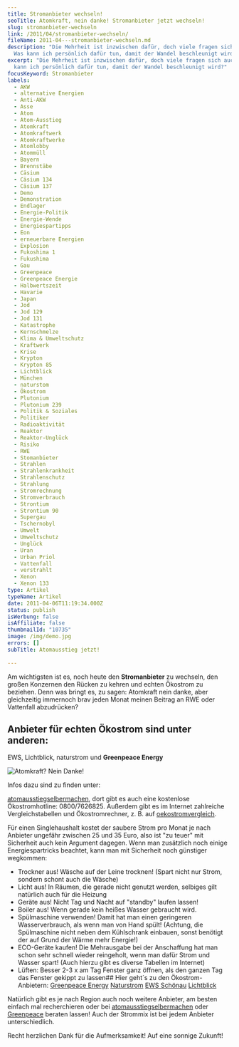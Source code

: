 ```yaml
---
title: Stromanbieter wechseln!
seoTitle: Atomkraft, nein danke! Stromanbieter jetzt wechseln!
slug: stromanbieter-wechseln
link: /2011/04/stromanbieter-wechseln/
fileName: 2011-04---stromanbieter-wechseln.md
description: "Die Mehrheit ist inzwischen dafür, doch viele fragen sich auch:
  Was kann ich persönlich dafür tun, damit der Wandel beschleunigt wird?"
excerpt: "Die Mehrheit ist inzwischen dafür, doch viele fragen sich auch: Was
  kann ich persönlich dafür tun, damit der Wandel beschleunigt wird?"
focusKeyword: Stromanbieter
labels:
  - AKW
  - alternative Energien
  - Anti-AKW
  - Asse
  - Atom
  - Atom-Ausstieg
  - Atomkraft
  - Atomkraftwerk
  - Atomkraftwerke
  - Atomlobby
  - Atommüll
  - Bayern
  - Brennstäbe
  - Cäsium
  - Cäsium 134
  - Cäsium 137
  - Demo
  - Demonstration
  - Endlager
  - Energie-Politik
  - Energie-Wende
  - Energiespartipps
  - Eon
  - erneuerbare Energien
  - Explosion
  - Fukoshima 1
  - Fukushima
  - Gau
  - Greenpeace
  - Greenpeace Energie
  - Halbwertszeit
  - Havarie
  - Japan
  - Jod
  - Jod 129
  - Jod 131
  - Katastrophe
  - Kernschmelze
  - Klima & Umweltschutz
  - Kraftwerk
  - Krise
  - Krypton
  - Krypton 85
  - Lichtblick
  - München
  - naturstom
  - Ökostrom
  - Plutonium
  - Plutonium 239
  - Politik & Soziales
  - Politiker
  - Radioaktivität
  - Reaktor
  - Reaktor-Unglück
  - Risiko
  - RWE
  - Stomanbieter
  - Strahlen
  - Strahlenkrankheit
  - Strahlenschutz
  - Strahlung
  - Stromrechnung
  - Stromverbrauch
  - Strontium
  - Strontium 90
  - Supergau
  - Tschernobyl
  - Umwelt
  - Umweltschutz
  - Unglück
  - Uran
  - Urban Priol
  - Vattenfall
  - verstrahlt
  - Xenon
  - Xenon 133
type: Artikel
typeName: Artikel
date: 2011-04-06T11:19:34.000Z
status: publish
isWerbung: false
isAffiliate: false
thumbnailId: "10735"
image: /img/demo.jpg
errors: []
subTitle: Atomausstieg jetzt!
  
---
```


Am wichtigsten ist es, noch heute den **Stromanbieter** zu wechseln, den großen
Konzernen den Rücken zu kehren und echten Ökostrom zu beziehen. Denn was bringt
es, zu sagen: Atomkraft nein danke, aber gleichzeitig immernoch brav jeden Monat
meinen Beitrag an RWE oder Vattenfall abzudrücken?

## Anbieter für echten Ökostrom sind unter anderen:

EWS, Lichtblick, naturstrom und **Greenpeace Energy**

![Atomkraft? Nein Danke!](http://cardamonchai.com/wp-content/uploads/2011/04/Atomkraft_Nein_Danke-640x640.png "Atomkraft? Nein Danke!")

Infos dazu sind zu finden unter:

[atomausstiegselbermachen](http://www.atomausstieg-selber-machen.de), dort gibt
es auch eine kostenlose Ökostromhotline: 0800/7626825. Außerdem gibt es im
Internet zahlreiche Vergleichstabellen und Ökostromrechner, z. B. auf
[oekostromvergleich](http://www.oekostrom-vergleich.com).

Für einen Singlehaushalt kostet der saubere Strom pro Monat je nach Anbieter
ungefähr zwischen 25 und 35 Euro, also ist "zu teuer" mit Sicherheit auch kein
Argument dagegen. Wenn man zusätzlich noch einige Energiespartricks beachtet,
kann man mit Sicherheit noch günstiger wegkommen:

- Trockner aus! Wäsche auf der Leine trocknen! (Spart nicht nur Strom, sondern
  schont auch die Wäsche)
- Licht aus! In Räumen, die gerade nicht genutzt werden, selbiges gilt natürlich
  auch für die Heizung
- Geräte aus! Nicht Tag und Nacht auf "standby" laufen lassen!
- Boiler aus! Wenn gerade kein heißes Wasser gebraucht wird.
- Spülmaschine verwenden! Damit hat man einen geringeren Wasserverbrauch, als
  wenn man von Hand spült! (Achtung, die Spülmaschine nicht neben dem
  Kühlschrank einbauen, sonst benötigt der auf Grund der Wärme mehr Energie!)
- ECO-Geräte kaufen! Die Mehrausgabe bei der Anschaffung hat man schon sehr
  schnell wieder reingeholt, wenn man dafür Strom und Wasser spart! (Auch hierzu
  gibt es diverse Tabellen im Internet)
- Lüften: Besser 2-3 x am Tag Fenster ganz öffnen, als den ganzen Tag das
  Fenster gekippt zu lassen## Hier geht´s zu den Ökostrom-Anbietern:
  [Greenpeace Energy](http://www.greenpeace-energy.de/)
  [Naturstrom](https://www.naturstrom.de/)
  [EWS Schönau](http://www.ews-schoenau.de/)
  [Lichtblick](http://www.lichtblick.de/h/index.php)

Natürlich gibt es je nach Region auch noch weitere Anbieter, am besten einfach
mal recherchieren oder bei
[atomausstiegselbermachen](http://www.atomausstieg-selber-machen.de) oder
[Greenpeace](http://www.greenpeace.de/) beraten lassen! Auch der Strommix ist
bei jedem Anbieter unterschiedlich.

Recht herzlichen Dank für die Aufmerksamkeit! Auf eine sonnige Zukunft!

&nbsp;

  